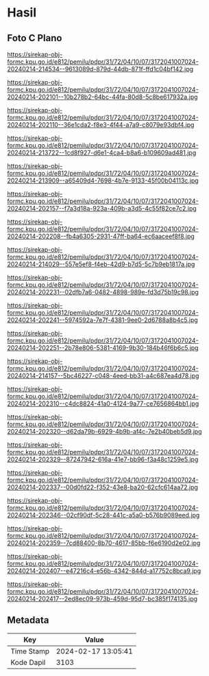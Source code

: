 # Hasil

## Foto C Plano

https://sirekap-obj-formc.kpu.go.id/e812/pemilu/pdpr/31/72/04/10/07/3172041007024-20240214-214534--9613089d-879d-44db-871f-ffd1c04bf142.jpg

https://sirekap-obj-formc.kpu.go.id/e812/pemilu/pdpr/31/72/04/10/07/3172041007024-20240214-202101--10b278b2-64bc-44fa-80d8-5c8be617932a.jpg

https://sirekap-obj-formc.kpu.go.id/e812/pemilu/pdpr/31/72/04/10/07/3172041007024-20240214-202110--36e1cda2-f8e3-4f44-a7a9-c8079e93dbf4.jpg

https://sirekap-obj-formc.kpu.go.id/e812/pemilu/pdpr/31/72/04/10/07/3172041007024-20240214-213722--1cd8f927-d6e1-4ca4-b8a6-b109609ad481.jpg

https://sirekap-obj-formc.kpu.go.id/e812/pemilu/pdpr/31/72/04/10/07/3172041007024-20240214-213909--a65409d4-7698-4b7e-9133-45f00b04113c.jpg

https://sirekap-obj-formc.kpu.go.id/e812/pemilu/pdpr/31/72/04/10/07/3172041007024-20240214-202157--f7a3d18a-923a-409b-a3d5-4c55f82ce7c2.jpg

https://sirekap-obj-formc.kpu.go.id/e812/pemilu/pdpr/31/72/04/10/07/3172041007024-20240214-202208--fb4a6305-2931-47ff-ba64-ec6aaceef8f8.jpg

https://sirekap-obj-formc.kpu.go.id/e812/pemilu/pdpr/31/72/04/10/07/3172041007024-20240214-214029--557e5ef8-f4eb-42d9-b7d5-5c7b9eb1817a.jpg

https://sirekap-obj-formc.kpu.go.id/e812/pemilu/pdpr/31/72/04/10/07/3172041007024-20240214-202231--02dfb7a6-0482-4898-989e-fd3d75b19c98.jpg

https://sirekap-obj-formc.kpu.go.id/e812/pemilu/pdpr/31/72/04/10/07/3172041007024-20240214-202241--5974592a-7e7f-4381-9ee0-2d6788a8b4c5.jpg

https://sirekap-obj-formc.kpu.go.id/e812/pemilu/pdpr/31/72/04/10/07/3172041007024-20240214-202251--2b78e806-5381-4169-9b30-184b46f6b6c5.jpg

https://sirekap-obj-formc.kpu.go.id/e812/pemilu/pdpr/31/72/04/10/07/3172041007024-20240214-214157--5bc46227-c048-4eed-bb31-a4c687ea4d78.jpg

https://sirekap-obj-formc.kpu.go.id/e812/pemilu/pdpr/31/72/04/10/07/3172041007024-20240214-202310--c4dc8824-41a0-4124-9a77-ce7656864bb1.jpg

https://sirekap-obj-formc.kpu.go.id/e812/pemilu/pdpr/31/72/04/10/07/3172041007024-20240214-202320--d62da79b-6929-4b9b-af4c-7e2b40beb5d9.jpg

https://sirekap-obj-formc.kpu.go.id/e812/pemilu/pdpr/31/72/04/10/07/3172041007024-20240214-202329--87247942-616a-41e7-bb96-f3a48c1259e5.jpg

https://sirekap-obj-formc.kpu.go.id/e812/pemilu/pdpr/31/72/04/10/07/3172041007024-20240214-202337--00d0fd22-f352-43e8-ba20-62cfc614aa72.jpg

https://sirekap-obj-formc.kpu.go.id/e812/pemilu/pdpr/31/72/04/10/07/3172041007024-20240214-202346--02cf90df-5c28-441c-a5a0-b576b9089eed.jpg

https://sirekap-obj-formc.kpu.go.id/e812/pemilu/pdpr/31/72/04/10/07/3172041007024-20240214-202359--7cd88400-8b70-4617-85bb-f6e6190d2e02.jpg

https://sirekap-obj-formc.kpu.go.id/e812/pemilu/pdpr/31/72/04/10/07/3172041007024-20240214-202407--e47216c4-e56b-4342-844d-a17752c8bca9.jpg

https://sirekap-obj-formc.kpu.go.id/e812/pemilu/pdpr/31/72/04/10/07/3172041007024-20240214-202417--2ed8ec09-973b-459d-95d7-bc385f174135.jpg


## Metadata

| Key        | Value               |
| ---------- | ------------------- |
| Time Stamp | 2024-02-17 13:05:41 |
| Kode Dapil | 3103                |



